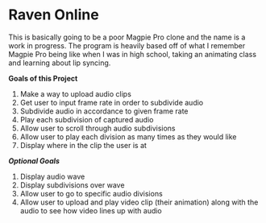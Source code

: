 # Raven Online
This is basically going to be a poor Magpie Pro clone and the name is a work in progress.
The program is heavily based off of what I remember Magpie Pro being like when I was in high school, taking an
animating class and learning about lip syncing.

**Goals of this Project**
1. Make a way to upload audio clips
2. Get user to input frame rate in order to subdivide audio
3. Subdivide audio in accordance to given frame rate
4. Play each subdivision of captured audio
5. Allow user to scroll through audio subdivisions
6. Allow user to play each division as many times as they would like
7. Display where in the clip the user is at

_**Optional Goals**_
1. Display audio wave
2. Display subdivisions over wave
3. Allow user to go to specific audio divisions 
4. Allow user to upload and play video clip (their animation) along with the audio to see how video lines up with audio
